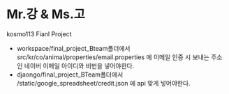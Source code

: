 # Mr.강 & Ms.고
kosmo113 Fianl Project

- workspace/final_project_Bteam폴더에서 src/kr/co/animal/properties/email.properties 에 이메일 인증 시 보내는 주소인 네이버 이메일 아이디와 비번을 넣어야한다.
- djaongo/final_project_BTeam폴더에서 /static/google_spreadsheet/credit.json 에 api 맞게 넣어야한다.
